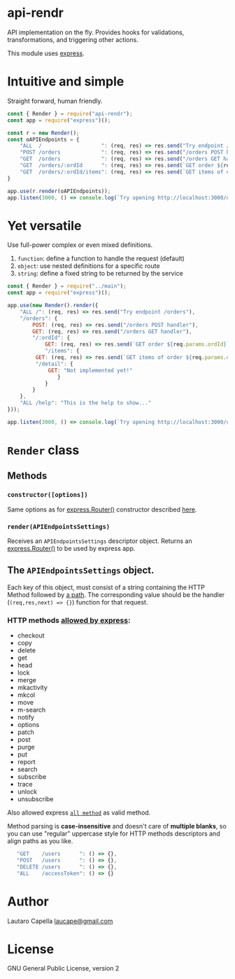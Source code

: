 # api-rendr

API implementation on the fly. Provides hooks for validations, transformations, and triggering other actions.

This module uses [express](https://expressjs.com).

# Intuitive and simple

Straight forward, human friendly.

```javascript
const { Render } = require("api-rendr");
const app = require("express")();

const r = new Render();
const oAPIEndpoints = {
    "ALL  /                   ": (req, res) => res.send("Try endpoint /orders"),
    "POST /orders             ": (req, res) => res.send("/orders POST handler"),
    "GET  /orders             ": (req, res) => res.send("/orders GET handler"),
    "GET  /orders/:ordId      ": (req, res) => res.send(`GET order ${req.params.ordId}`),
    "GET  /orders/:ordId/items": (req, res) => res.send(`GET items of order ${req.params.ordId}`)
}

app.use(r.render(oAPIEndpoints));
app.listen(3000, () => console.log(`Try opening http://localhost:3000/orders/1234/items`));
```

# Yet versatile

Use full-power complex or even mixed definitions.

1. `function`: define a function to handle the request (default)
1. `object`: use nested definitions for a specific route
1. `string`: define a fixed string to be returned by the service

```javascript
const { Render } = require("../main");
const app = require("express")();

app.use(new Render().render({
    "ALL /": (req, res) => res.send("Try endpoint /orders"),
    "/orders": {
        POST: (req, res) => res.send("/orders POST handler"),
        GET: (req, res) => res.send("/orders GET handler"),
        "/:ordId": {
            GET: (req, res) => res.send(`GET order ${req.params.ordId}`),
            "/items": {
         GET: (req, res) => res.send(`GET items of order ${req.params.ordId}`), // 1.
         "/detail": {                                                           // 2.
             GET: "Not implemented yet!"                                        // 3.
                }
            }
        }
    },
    "ALL /help": "This is the help to show..."
}));

app.listen(3000, () => console.log(`Try opening http://localhost:3000/orders/1234/items/detail`));
```

# `Render` class

## Methods

### `constructor([options])`

Same options as for [express.Router()](https://expressjs.com/es/4x/api.html#router) constructor described [here](https://expressjs.com/es/4x/api.html#express.router).

### `render(APIEndpointsSettings)`

Receives an `APIEndpointsSettings` descriptor object. Returns an [express.Router()](https://expressjs.com/es/4x/api.html#router) to be used by express app.

## The `APIEndpointsSettings` object.

Each key of this object, must consist of a string containing the HTTP Method followed by [a path](https://expressjs.com/es/4x/api.html#path-examples). The corresponding value should be the handler (`(req,res,next) => {}`) function for that request.

### HTTP methods [allowed by express](https://expressjs.com/es/4x/api.html#routing-methods):

 + checkout
 + copy
 + delete
 + get
 + head
 + lock
 + merge
 + mkactivity
 + mkcol
 + move
 + m-search
 + notify
 + options
 + patch
 + post
 + purge
 + put
 + report
 + search
 + subscribe
 + trace
 + unlock
 + unsubscribe

 Also allowed express [`all method`](https://expressjs.com/es/4x/api.html#router.all) as valid method.

 Method parsing is **case-insensitive** and doesn't care of **multiple blanks**, so you can use "regular" uppercase style for HTTP methods descriptors and align paths as you like.
 
 ```javascript
    "GET    /users      ": () => {},
    "POST   /users      ": () => {},
    "DELETE /users      ": () => {},
    "ALL    /accessToken": () => {}
 ```

# Author

Lautaro Capella <laucape@gmail.com>

# License 

GNU General Public License, version 2
